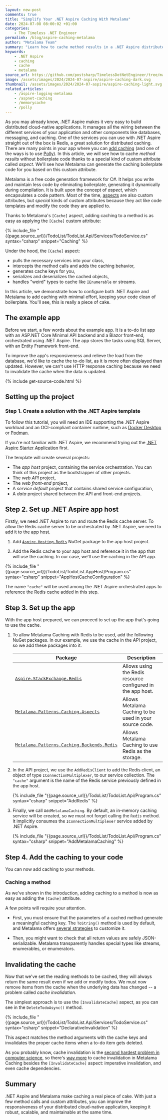```yaml
---
layout: new-post
comments: true
title: "Simplify Your .NET Aspire Caching With Metalama"
date: 2024-07-08 08:00:02 +01:00
categories:
    - The Timeless .NET Engineer
permalink: /blog/aspire-caching-metalama
author: "Metalama Team"
summary: "Learn how to cache method results in a .NET Aspire distributed cloud-native app with minimal boilerplate in this step-by-step guide."
keywords:
    - .NET Aspire
    - caching
    - cache
    - metalama
source_url: https://github.com/postsharp/TimelessDotNetEngineer/tree/main/src/aspire/caching-metalama
image: /assets/images/2024/2024-07-aspire/aspire-caching-dark.svg
thumbnail: /assets/images/2024/2024-07-aspire/aspire-caching-light.svg
related_articles:
    - /aspire-logging-metalama
    - /aspnet-caching
    - /memorycache
    - /polly
---
```


As you may already know, .NET Aspire makes it very easy to build distributed cloud-native applications. It manages all the wiring between the different services of your application and other components like databases, messaging, and caching. One of the services you can use with .NET Aspire straight out of the box is Redis, a great solution for distributed caching. There are many points in your app where you can [add caching](/memorycache) (and one of the ways is to use [Polly](/polly)). In this article, we will see how to cache _method results_ without boilerplate code thanks to a special kind of custom attribute called _aspect_. We'll see how Metalama can generate the caching boilerplate code for you based on this custom attribute.

Metalama is a free code generation framework for C#. It helps you write and maintain less code by eliminating boilerplate, generating it dynamically during compilation. It is built upon the concept of _aspect_, which encapsulates a code pattern. Most of the time, [aspects](https://www.postsharp.net/solutions/aspect-oriented-programming) are also custom attributes, but _special_ kinds of custom attributes because they act like code templates and modify the code they are applied to.

Thanks to Metalama's `[Cache]` aspect, adding caching to a method is as easy as applying the `[Cache]` custom attribute:

{% include_file "{{page.source_url}}/TodoList/TodoList.Api/Services/TodoService.cs" syntax="csharp" snippet="Caching" %}

Under the hood, the `[Cache]` aspect:
- pulls the necessary services into your class,
- intercepts the method calls and adds the caching behavior,
- generates cache keys for you,
- serializes and deserializes the cached objects,
- handles "weird" types to cache like `IEnumerable` or streams.

In this article, we demonstrate how to configure both .NET Aspire and Metalama to add caching with minimal effort, keeping your code clean of boilerplate. You'll see, this is really a piece of cake.

## The example app

Before we start, a few words about the example app. It is a to-do list app with an ASP.NET Core Minimal API backend and a Blazor front-end, orchestrated using .NET Aspire. The app stores the tasks using SQL Server, with an Entity Framework front-end.

To improve the app's responsiveness and relieve the load from the database, we'd like to cache the to-do list, as it is more often displayed than updated. However, we can't use HTTP response caching because we need to invalidate the cache when the data is updated.

{% include get-source-code.html %}

## Setting up the project

### Step 1. Create a solution with the .NET Aspire template

To follow this tutorial, you will need an IDE supporting the .NET Aspire workload and an OCI-compliant container runtime, such as [Docker Desktop](https://www.docker.com/products/docker-desktop) or [Podman](https://podman.io/).

If you're not familiar with .NET Aspire, we recommend trying out the [.NET Aspire Starter Application](https://learn.microsoft.com/en-us/dotnet/aspire/get-started/build-your-first-aspire-app) first.

The template will create several projects:

* The _app host_ project, containing the service orchestration. You can think of this project as the bootstrapper of other projects.
* The _web API_ project,
* The _web front-end_ project,
* A _service default_ project that contains shared service configuration,
* A _data_ project shared between the API and front-end projects.

## Step 2. Set up .NET Aspire app host

Firstly, we need .NET Aspire to run and route the Redis cache server. To allow the Redis cache server to be orchestrated by .NET Aspire, we need to add it to the app host.

1. Add [`Aspire.Hosting.Redis`](https://www.nuget.org/packages/Aspire.Hosting.Redis) NuGet package to the app host project.

2. Add the Redis cache to your app host and reference it in the app that will use the caching. In our case, we'll use the caching in the API app.

{% include_file "{{page.source_url}}/TodoList/TodoList.AppHost/Program.cs" syntax="csharp" snippet="AppHostCacheConfiguration" %}

The name `"cache"` will be used among the .NET Aspire orchestrated apps to reference the Redis cache added in this step.

## Step 3. Set up the app

With the app host prepared, we can proceed to set up the app that's going to use the cache.

1. To allow Metalama Caching with Redis to be used, add the following NuGet packages. In our example, we use the cache in the API project, so we add these packages into it.


    | Package | Description |
    |---------|------------------|
    | [`Aspire.StackExchange.Redis`](https://www.nuget.org/packages/Aspire.StackExchange.Redis) | Allows using the Redis resource configured in the app host. |
    | [`Metalama.Patterns.Caching.Aspects`](https://www.nuget.org/packages/Metalama.Patterns.Caching.Aspects) | Allows Metalama Caching to be used in your source code. |
    | [`Metalama.Patterns.Caching.Backends.Redis`](https://www.nuget.org/packages/Metalama.Patterns.Caching.Backends.Redis) | Allows Metalama Caching to use Redis as the storage. |

2. In the API project, we use the `AddRedisClient` to add the Redis client, an object of type `IConnectionMultiplexer`, to our service collection. The `"cache"` argument is the name of the Redis service previously defined in the app host.

    {% include_file "{{page.source_url}}/TodoList/TodoList.Api/Program.cs" syntax="csharp" snippet="AddRedis" %}

3. Finally, we call `AddMetalamaCaching`. By default, an in-memory caching service will be created, so we must not forget calling the `Redis` method. It implicitly consumes the `IConnectionMultiplexer` service added by .NET Aspire.

    {% include_file "{{page.source_url}}/TodoList/TodoList.Api/Program.cs" syntax="csharp" snippet="AddMetalamaCaching" %}


## Step 4. Add the caching to your code

You can now add caching to your methods.

### Caching a method

As we've shown in the introduction, adding caching to a method is now as easy as adding the `[Cache]` attribute.

A few points will require your attention.

* First, you must ensure that the parameters of a cached method generate a meaningful caching key. The `ToString()` method is used by default, and Metalama offers [several strategies](https://doc.metalama.net/patterns/caching/caching-keys) to customize it.

* Then, you might want to check that all return values are safely JSON-serializable. Metalama transparently handles special types like streams, enumerables, or enumerators.


## Invalidating the cache

Now that we've set the reading methods to be cached, they will always return the same result even if we add or modify todos. We must now remove items from the cache when the underlying data has changed -- a problem called _cache invalidation_.

The simplest approach is to use the `[InvalidateCache]` aspect, as you can see in the `DeleteTodoAsync()` method.

{% include_file "{{page.source_url}}/TodoList/TodoList.Api/Services/TodoService.cs" syntax="csharp" snippet="DeclarativeInvalidation" %}

This aspect matches the method arguments with the cache keys and invalidates the proper cache items when a to-do item gets deleted.

As you probably know, cache invalidation is the [second hardest problem in computer science](https://martinfowler.com/bliki/TwoHardThings.html), so there's [way more](https://doc.metalama.net/patterns/caching/invalidation) to cache invalidation in Metalama Caching besides the `[InvalidateCache]` aspect: imperative invalidation, and even cache dependencies.

## Summary

.NET Aspire and Metalama make caching a real piece of cake. With just a few method calls and custom attributes, you can improve the responsiveness of your distributed cloud-native application, keeping it robust, scalable, and maintainable at the same time.
